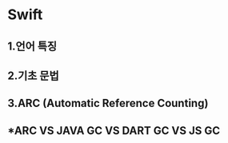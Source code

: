 # Swift
## 1.언어 특징
## 2.기초 문법
## 3.ARC (Automatic Reference Counting)
## *ARC VS JAVA GC VS DART GC VS JS GC
